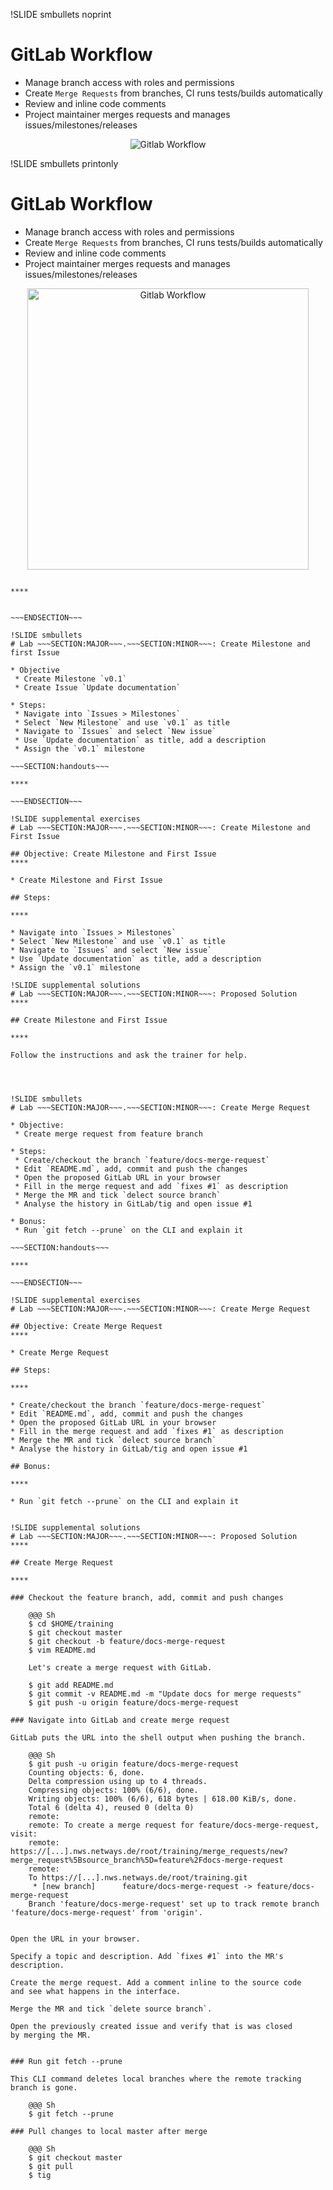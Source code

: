 !SLIDE smbullets noprint
# GitLab Workflow

* Manage branch access with roles and permissions
* Create `Merge Requests` from branches, CI runs tests/builds automatically
* Review and inline code comments
* Project maintainer merges requests and manages issues/milestones/releases

<center><img src="../../_images/workflows/git_gitlab_workflow.png" alt="Gitlab Workflow"/></center>

!SLIDE smbullets printonly
# GitLab Workflow

* Manage branch access with roles and permissions
* Create `Merge Requests` from branches, CI runs tests/builds automatically
* Review and inline code comments
* Project maintainer merges requests and manages issues/milestones/releases

<center><img src="../../_images/workflows/git_gitlab_workflow.png" style="width:450px" alt="Gitlab Workflow"/></center>

~~~SECTION:handouts~~~

****


~~~ENDSECTION~~~

!SLIDE smbullets
# Lab ~~~SECTION:MAJOR~~~.~~~SECTION:MINOR~~~: Create Milestone and first Issue

* Objective
 * Create Milestone `v0.1`
 * Create Issue `Update documentation`

* Steps:
 * Navigate into `Issues > Milestones`
 * Select `New Milestone` and use `v0.1` as title
 * Navigate to `Issues` and select `New issue`
 * Use `Update documentation` as title, add a description
 * Assign the `v0.1` milestone

~~~SECTION:handouts~~~

****

~~~ENDSECTION~~~

!SLIDE supplemental exercises
# Lab ~~~SECTION:MAJOR~~~.~~~SECTION:MINOR~~~: Create Milestone and First Issue

## Objective: Create Milestone and First Issue
****

* Create Milestone and First Issue

## Steps:

****

* Navigate into `Issues > Milestones`
* Select `New Milestone` and use `v0.1` as title
* Navigate to `Issues` and select `New issue`
* Use `Update documentation` as title, add a description
* Assign the `v0.1` milestone

!SLIDE supplemental solutions
# Lab ~~~SECTION:MAJOR~~~.~~~SECTION:MINOR~~~: Proposed Solution
****

## Create Milestone and First Issue

****

Follow the instructions and ask the trainer for help.




!SLIDE smbullets
# Lab ~~~SECTION:MAJOR~~~.~~~SECTION:MINOR~~~: Create Merge Request

* Objective:
 * Create merge request from feature branch

* Steps:
 * Create/checkout the branch `feature/docs-merge-request`
 * Edit `README.md`, add, commit and push the changes
 * Open the proposed GitLab URL in your browser
 * Fill in the merge request and add `fixes #1` as description
 * Merge the MR and tick `delect source branch`
 * Analyse the history in GitLab/tig and open issue #1

* Bonus:
 * Run `git fetch --prune` on the CLI and explain it

~~~SECTION:handouts~~~

****

~~~ENDSECTION~~~

!SLIDE supplemental exercises
# Lab ~~~SECTION:MAJOR~~~.~~~SECTION:MINOR~~~: Create Merge Request

## Objective: Create Merge Request
****

* Create Merge Request

## Steps:

****

* Create/checkout the branch `feature/docs-merge-request`
* Edit `README.md`, add, commit and push the changes
* Open the proposed GitLab URL in your browser
* Fill in the merge request and add `fixes #1` as description
* Merge the MR and tick `delect source branch`
* Analyse the history in GitLab/tig and open issue #1

## Bonus:

****

* Run `git fetch --prune` on the CLI and explain it


!SLIDE supplemental solutions
# Lab ~~~SECTION:MAJOR~~~.~~~SECTION:MINOR~~~: Proposed Solution
****

## Create Merge Request

****

### Checkout the feature branch, add, commit and push changes

    @@@ Sh
    $ cd $HOME/training
    $ git checkout master
    $ git checkout -b feature/docs-merge-request
    $ vim README.md

    Let's create a merge request with GitLab.

    $ git add README.md
    $ git commit -v README.md -m "Update docs for merge requests"
    $ git push -u origin feature/docs-merge-request

### Navigate into GitLab and create merge request

GitLab puts the URL into the shell output when pushing the branch.

    @@@ Sh
    $ git push -u origin feature/docs-merge-request
    Counting objects: 6, done.
    Delta compression using up to 4 threads.
    Compressing objects: 100% (6/6), done.
    Writing objects: 100% (6/6), 618 bytes | 618.00 KiB/s, done.
    Total 6 (delta 4), reused 0 (delta 0)
    remote:
    remote: To create a merge request for feature/docs-merge-request, visit:
    remote:   https://[...].nws.netways.de/root/training/merge_requests/new?merge_request%5Bsource_branch%5D=feature%2Fdocs-merge-request
    remote:
    To https://[...].nws.netways.de/root/training.git
     * [new branch]      feature/docs-merge-request -> feature/docs-merge-request
    Branch 'feature/docs-merge-request' set up to track remote branch 'feature/docs-merge-request' from 'origin'.


Open the URL in your browser.

Specify a topic and description. Add `fixes #1` into the MR's description.

Create the merge request. Add a comment inline to the source code
and see what happens in the interface.

Merge the MR and tick `delete source branch`.

Open the previously created issue and verify that is was closed
by merging the MR.


### Run git fetch --prune

This CLI command deletes local branches where the remote tracking branch is gone.

    @@@ Sh
    $ git fetch --prune

### Pull changes to local master after merge

    @@@ Sh
    $ git checkout master
    $ git pull
    $ tig



